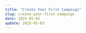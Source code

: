 ```yaml
---
title: "Create Your First Campaign"
slug: create-your-first-campaign
date: 2025-05-03
update: 2025-05-03
---
```

